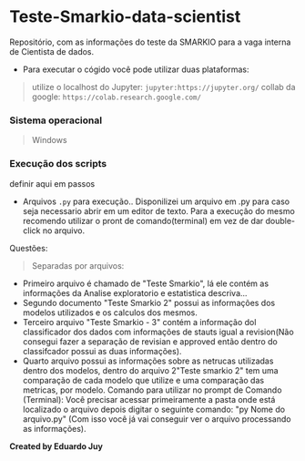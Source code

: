 # Teste-Smarkio-data-scientist

Repositório,  com as informações do teste da SMARKIO para a vaga interna de Cientista de dados.
- Para executar o cógido você pode utilizar duas plataformas:
> utilize o localhost do Jupyter:  `jupyter:https://jupyter.org/`
> collab da google:  `https://colab.research.google.com/`


### Sistema operacional
> Windows

### Execução dos scripts
definir aqui em passos 
- Arquivos  `.py` para execução..
Disponilizei um arquivo em .py para caso seja necessario abrir em um editor de texto. Para a execução do mesmo recomendo utilizar o pront de comando(terminal) em vez de dar double-click no arquivo.

Questões:
> Separadas por arquivos: 
- Primeiro arquivo é chamado de "Teste Smarkio", lá ele contém as informações da Analise exploratorio e estatistica descriva...
- Segundo documento "Teste Smarkio 2" possui as informações dos modelos utilizados e os calculos dos mesmos.
- Terceiro arquivo "Teste Smarkio - 3" contém a informação dol classificador dos dados com informações de stauts igual a revision(Não consegui fazer a separação de revisian e approved então dentro do classifcador possui as duas informações).
- Quarto arquivo possui as informações sobre as netrucas utilizadas dentro dos modelos, dentro do arquivo 2"Teste smarkio 2" tem uma comparação de cada modelo que utilize e uma comparação das metricas, por modelo.
Comando para utilizar no prompt de Comando (Terminal): Você precisar acessar primeiramente a pasta onde está localizado o arquivo depois digitar o seguinte comando: "py Nome do arquivo.py" (Com isso você já vai conseguir ver o arquivo processando as informações).


**Created by Eduardo Juy**
